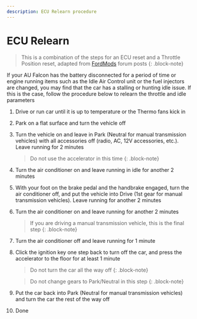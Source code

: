 ```yaml
---
description: ECU Relearn procedure
---
```


# ECU Relearn

> This is a combination of the steps for an ECU reset and a Throttle Position reset, adapted from [FordMods](../../Credits.md#sources) forum posts
{: .block-note}

If your AU Falcon has the battery disconnected for a period of time or engine running items such as the Idle Air Control unit or the fuel injectors are changed, you may find that the car has a stalling or hunting idle issue. If this is the case, follow the procedure below to relearn the throttle and idle parameters

1. Drive or run car until it is up to temperature or the Thermo fans kick in
1. Park on a flat surface and turn the vehicle off
1. Turn the vehicle on and leave in Park (Neutral for manual transmission vehicles) with all accessories off (radio, AC, 12V accessories, etc.). Leave running for 2 minutes

    > Do not use the accelerator in this time
    {: .block-note}

1. Turn the air conditioner on and leave running in idle for another 2 minutes
1. With your foot on the brake pedal and the handbrake engaged, turn the air conditioner off, and put the vehicle into Drive (1st gear for manual transmission vehicles). Leave running for another 2 minutes
1. Turn the air conditioner on and leave running for another 2 minutes

    > If you are driving a manual transmission vehicle, this is the final step
    {: .block-note}

1. Turn the air conditioner off and leave running for 1 minute
1. Click the ignition key one step back to turn off the car, and press the accelerator to the floor for at least 1 minute

    > Do not turn the car all the way off
    {: .block-note}

    > Do not change gears to Park/Neutral in this step
    {: .block-note}

1. Put the car back into Park (Neutral for manual transmission vehicles) and turn the car the rest of the way off
1. Done
